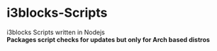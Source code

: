# i3blocks-Scripts
i3blocks Scripts written in Nodejs  
**Packages script checks for updates but only for Arch based distros**
